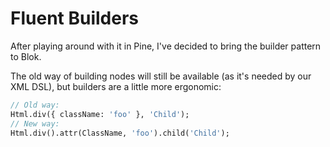 Fluent Builders
===============

After playing around with it in Pine, I've decided to bring the builder pattern to Blok.

The old way of building nodes will still be available (as it's needed by our XML DSL), but builders are a little more ergonomic:

```haxe
// Old way:
Html.div({ className: 'foo' }, 'Child');
// New way:
Html.div().attr(ClassName, 'foo').child('Child');
```

